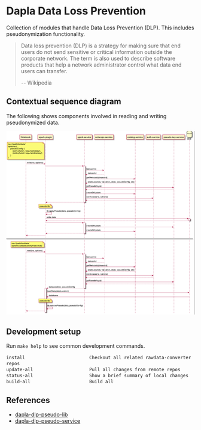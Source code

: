 # Dapla Data Loss Prevention

Collection of modules that handle Data Loss Prevention (DLP). This includes pseudonymization functionality.

> Data loss prevention (DLP) is a strategy for making sure that end users do not send sensitive or critical information outside the corporate network. The term is also used to describe software products that help a network administrator control what data end users can transfer.
>
> -- Wikipedia

## Contextual sequence diagram

The following shows components involved in reading and writing pseudonymized data.

![Write/Read of pseudonymized data](doc/seq-pseudo-data-readwrite.png)
<!--
![Write/Read of pseudonymized data](http://www.plantuml.com/plantuml/proxy?src=https://raw.github.com/statisticsnorway/statisticsnorway/dapla-dlp-pseudo-project/master/doc/seq-pseudo-data-readwrite.puml)
-->

## Development setup

Run `make help` to see common development commands.

```
install                        Checkout all related rawdata-converter repos
update-all                     Pull all changes from remote repos
status-all                     Show a brief summary of local changes
build-all                      Build all
```


## References

* [dapla-dlp-pseudo-lib](https://github.com/statisticsnorway/dapla-dlp-pseudo-func)
* [dapla-dlp-pseudo-service](https://github.com/statisticsnorway/dapla-dlp-key-service)
